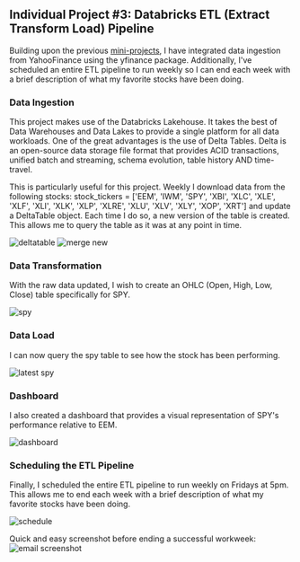 ## Individual Project #3: Databricks ETL (Extract Transform Load) Pipeline

Building upon the previous [mini-projects](https://github.com/nogibjj/databricks_JCB), I have integrated data ingestion from YahooFinance using the yfinance package. Additionally, I've scheduled an entire ETL pipeline to run weekly so I can end each week with a brief description of what my favorite stocks have been doing.

### Data Ingestion

This project makes use of the Databricks Lakehouse. It takes the best of Data Warehouses and Data Lakes to provide a single platform for all data workloads. One of the great advantages is the use of Delta Tables. Delta is an open-source data storage file format that provides ACID transactions, unified batch and streaming, schema evolution, table history AND time-travel.

This is particularly useful for this project. Weekly I download data from the following stocks: stock_tickers = ['EEM', 'IWM', 'SPY', 'XBI', 'XLC', 'XLE', 'XLF', 'XLI', 'XLK', 'XLP', 'XLRE', 'XLU', 'XLV', 'XLY', 'XOP', 'XRT'] and update a DeltaTable object. Each time I do so, a new version of the table is created. This allows me to query the table as it was at any point in time. 

![deltatable](https://github.com/nogibjj/databricks_indproject3_JCB/assets/33461065/a38c0e9b-0e32-4ca3-b143-6eeeaec39f4b)
![merge new](https://github.com/nogibjj/databricks_indproject3_JCB/assets/33461065/359d7b10-a3a5-4236-b589-6cd3d4d5df08)

### Data Transformation

With the raw data updated, I wish to create an OHLC (Open, High, Low, Close) table specifically for SPY.

![spy](https://github.com/nogibjj/databricks_indproject3_JCB/assets/33461065/abc5e792-52e2-4c56-a64c-0d5cd5785d0e)

### Data Load

I can now query the spy table to see how the stock has been performing. 

![latest spy](https://github.com/nogibjj/databricks_indproject3_JCB/assets/33461065/7b4d8781-a9d7-4acc-83f3-df8c919fab89)

### Dashboard

I also created a dashboard that provides a visual representation of SPY's performance relative to EEM.

![dashboard](https://github.com/nogibjj/databricks_indproject3_JCB/assets/33461065/de40a0af-7f2a-4a54-ad3c-cbfe8675ce8d)

### Scheduling the ETL Pipeline

Finally, I scheduled the entire ETL pipeline to run weekly on Fridays at 5pm. This allows me to end each week with a brief description of what my favorite stocks have been doing.

![schedule](https://github.com/nogibjj/databricks_indproject3_JCB/assets/33461065/e0ce1820-c336-4acd-b486-8f0884a99536)

Quick and easy screenshot before ending a successful workweek:
![email screenshot](https://github.com/nogibjj/databricks_indproject3_JCB/assets/33461065/9b4b7d83-9637-4895-b6d9-951e5ef447bb)
